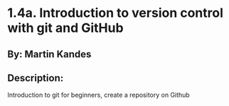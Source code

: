 # 1.4a. Introduction to version control with git and GitHub 

## By: Martin Kandes

## Description:
Introduction to git for beginners, create a repository on Github

